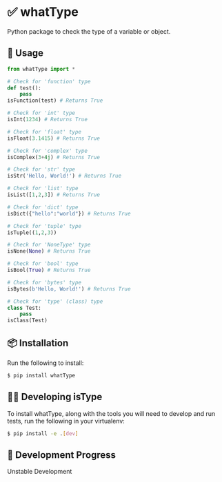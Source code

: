 # ✅ whatType
Python package to check the type of a variable or object.  

## 🚀 Usage

```python
from whatType import *

# Check for 'function' type
def test():
    pass
isFunction(test) # Returns True

# Check for 'int' type
isInt(1234) # Returns True

# Check for 'float' type
isFloat(3.1415) # Returns True

# Check for 'complex' type
isComplex(3+4j) # Returns True

# Check for 'str' type
isStr('Hello, World!') # Returns True

# Check for 'list' type
isList([1,2,3]) # Returns True

# Check for 'dict' type
isDict({"hello":"world"}) # Returns True

# Check for 'tuple' type
isTuple((1,2,3))

# Check for 'NoneType' type
isNone(None) # Returns True

# Check for 'bool' type
isBool(True) # Returns True

# Check for 'bytes' type
isBytes(b'Hello, World!') # Returns True

# Check for 'type' (class) type
class Test:
    pass
isClass(Test)
```

## 📦 Installation

Run the following to install:  

```bash
$ pip install whatType
```

## 👨‍💻 Developing isType

To install whatType, along with the tools you will need to develop and run tests, run the following in your virtualenv:  

```bash
$ pip install -e .[dev]
```

## 🚦 Development Progress

Unstable Development  